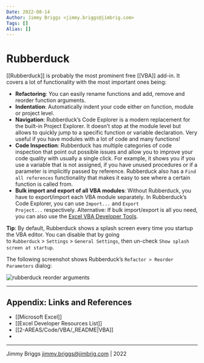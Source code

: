 ```yaml
---
Date: 2022-08-14
Author: Jimmy Briggs <jimmy.briggs@jimbrig.com>
Tags: []
Alias: []
---
```


# Rubberduck

[[Rubberduck]] is probably the most prominent free [[VBA]] add-in. It covers a lot of functionality with the most important ones being:

-   **Refactoring**: You can easily rename functions and add, remove and reorder function arguments.
-   **Indentation**: Automatically indent your code either on function, module or project level.
-   **Navigation**: Rubberduck’s Code Explorer is a modern replacement for the built-in Project Explorer. It doesn’t stop at the module level but allows to quickly jump to a specific function or variable declaration. Very useful if you have modules with a lot of code and many functions!
-   **Code Inspection**: Rubberduck has multiple categories of code inspection that point out possible issues and allow you to improve your code quality with usually a single click. For example, it shows you if you use a variable that is not assigned, if you have unused procedures or if a parameter is implicitly passed by reference. Rubberduck also has a `Find all references` functionality that makes it easy to see where a certain function is called from.
-   **Bulk import and export of all VBA modules**: Without Rubberduck, you have to export/import each VBA module separately. In Rubberduck’s Code Explorer, you can use `Import...` and `Export Project...` respectively. Alternative: If bulk import/export is all you need, you can also use the [Excel VBA Developer Tools](http://vbatools.sourceforge.net/).

**Tip**: By default, Rubberduck shows a splash screen every time you startup the VBA editor. You can disable that by going to `Rubberduck` > `Settings` > `General Settings`, then un-check `Show splash screen at startup`.

The following screenshot shows Rubberduck’s `Refactor > Reorder Parameters` dialog:

![rubberduck reorder arguments](https://d33wubrfki0l68.cloudfront.net/a266d34576e8acf34670e794028e361a60073ea1/89df9/assets/images/blog/vba_tools/rubberduck.png)

***

## Appendix: Links and References

- [[Microsoft Excel]]
- [[Excel Developer Resources List]]
- [[2-AREAS/Code/VBA/_README|VBA]]
- 

***

Jimmy Briggs <jimmy.briggs@jimbrig.com> | 2022